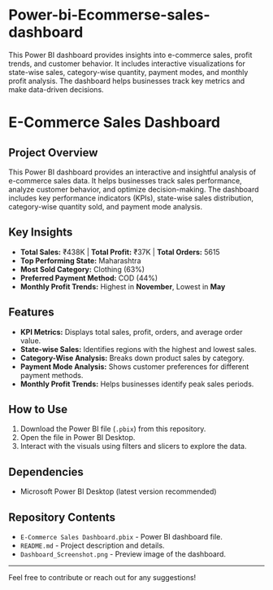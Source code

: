 # Power-bi-Ecommerse-sales-dashboard
This Power BI dashboard provides insights into e-commerce sales, profit trends, and customer behavior. It includes interactive visualizations for state-wise sales, category-wise quantity, payment modes, and monthly profit analysis. The dashboard helps businesses track key metrics and make data-driven decisions.
# E-Commerce Sales Dashboard

## Project Overview
This Power BI dashboard provides an interactive and insightful analysis of e-commerce sales data. It helps businesses track sales performance, analyze customer behavior, and optimize decision-making. The dashboard includes key performance indicators (KPIs), state-wise sales distribution, category-wise quantity sold, and payment mode analysis.

## Key Insights
- **Total Sales:** ₹438K | **Total Profit:** ₹37K | **Total Orders:** 5615  
- **Top Performing State:** Maharashtra  
- **Most Sold Category:** Clothing (63%)  
- **Preferred Payment Method:** COD (44%)  
- **Monthly Profit Trends:** Highest in **November**, Lowest in **May**  

## Features
- **KPI Metrics:** Displays total sales, profit, orders, and average order value.
- **State-wise Sales:** Identifies regions with the highest and lowest sales.
- **Category-Wise Analysis:** Breaks down product sales by category.
- **Payment Mode Analysis:** Shows customer preferences for different payment methods.
- **Monthly Profit Trends:** Helps businesses identify peak sales periods.

## How to Use
1. Download the Power BI file (`.pbix`) from this repository.
2. Open the file in Power BI Desktop.
3. Interact with the visuals using filters and slicers to explore the data.

## Dependencies
- Microsoft Power BI Desktop (latest version recommended)

## Repository Contents
- `E-Commerce Sales Dashboard.pbix` - Power BI dashboard file.
- `README.md` - Project description and details.
- `Dashboard_Screenshot.png` - Preview image of the dashboard.

---
Feel free to contribute or reach out for any suggestions!
